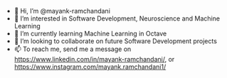 - 👋 Hi, I’m @mayank-ramchandani
- 👀 I’m interested in Software Development, Neuroscience and Machine Learning
- 🌱 I’m currently learning Machine Learning in Octave
- 💞️ I’m looking to collaborate on future Software Development projects
- 📫 To reach me, send me a message on https://www.linkedin.com/in/mayank-ramchandani/, or https://www.instagram.com/mayank.ramchandani1/

<!---
mayank-ramchandani/mayank-ramchandani is a ✨ special ✨ repository because its `README.md` (this file) appears on your GitHub profile.
You can click the Preview link to take a look at your changes.
--->
